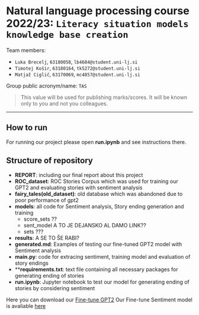 # Natural language processing course 2022/23: `Literacy situation models knowledge base creation`

Team members:
 * `Luka Brecelj`, `63180058`, `lb4684@student.uni-lj.si`
 * `Timotej Košir`, `63180164`, `tk5272@student.uni-lj.si`
 * `Matjaž Ciglič`, `63170069`, `mc4857@student.uni-lj.si`
 
Group public acronym/name: `TAS`
 > This value will be used for publishing marks/scores. It will be known only to you and not you colleagues.
--------------
## How to run
For running our project please open **run.ipynb** and see instructions there.


## Structure of repository
- **REPORT**: including our final report about this project
- **ROC_dataset**: ROC Stories Corpus which was used for training our GPT2 and evaluating stories with sentiment analysis
- **fairy_tales(old_dataset)**: old database which was abandoned due to poor performance of gpt2
- **models**: all code for Sentiment analysis, Story ending generation and training
    * score_sets ??
    * sent_model A TO JE DEJANSKO AL DAMO LINK??
    * sets ???
- **results**: A SE TO ŠE RABI?
- **generated.md**: Examples of testing our fine-tuned GPT2 model with Sentiment analysis
- **main.py**: code for extracing sentiment, training model and evaluation of story endings
- ****requirements.txt**: text file containing all necessary packages for generating ending of stories
- **run.ipynb**: Jupyter notebook to test our model for generating ending of stories by considering sentiment  



Here you can download our [Fine-tune GPT2](https://unilj-my.sharepoint.com/:f:/g/personal/lb4684_student_uni-lj_si/Er6Mr6tCjLBLvyNwu0h3PF4BU992FwGcOfERVh2uEhx9aA?e=KCT1lg)
Our Fine-tune Sentiment model is avaliable [here](https://drive.google.com/file/d/1AJUJJIqDjHqGwzm1zOueAJIE631bACat/view?usp=sharing)
